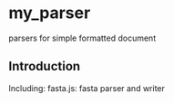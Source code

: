 # my_parser
parsers for simple formatted document

## Introduction
Including:
fasta.js: fasta parser and writer